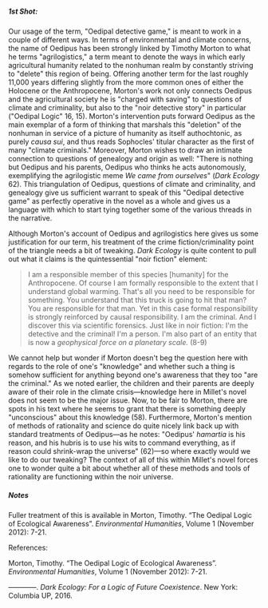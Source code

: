 
##### 1st Shot:

Our usage of the term, "Oedipal detective game," is meant to work in a couple of different ways.  In terms of environmental and climate concerns, the name of Oedipus has been strongly linked by Timothy Morton to what he terms "agrilogistics,"  a term meant to denote the ways in which early agricultural humanity related to the nonhuman realm by constantly striving to "delete" this region of being. Offering another term for the last roughly 11,000 years differing slightly from the more common ones of either the Holocene or the Anthropocene, Morton's work not only connects Oedipus and the agricultural society he is "charged with saving" to questions of climate and criminality, but also to the "noir detective story" in particular ("Oedipal Logic" 16, 15). Morton's intervention puts forward Oedipus as the main exemplar of a form of thinking that marshals this "deletion" of the nonhuman in service of a picture of humanity as itself authochtonic, as purely *causa sui*, and thus reads Sophocles' titular character as the first of many "climate criminals." Moreover, Morton wishes to draw an intimate connection to questions of genealogy and origin as well: "There is nothing but Oedipus and his parents, Oedipus who thinks he acts autonomously, exemplifying the agrilogistic meme *We came from ourselves*" (*Dark Ecology* 62). This triangulation of Oedipus, questions of climate and criminality, and genealogy give us sufficient warrant to speak of this "Oedipal detective game" as perfectly operative in the novel as a whole and gives us a language with which to start tying together some of the various threads in the narrative.

Although Morton's account of Oedipus and agrilogistics here gives us some justification for our term, his treatment of the crime fiction/criminality point of the triangle needs a bit of tweaking. *Dark Ecology* is quite content to pull out what it claims is the quintessential "noir fiction" element: 

>I am a responsible member of this species [humanity] for the Anthropocene. Of course I am formally responsible to the extent that I understand global warming. That's all you need to be responsible for something. You understand that this truck is going to hit that man? You are responsible for that man. Yet in this case formal responsibility is strongly reinforced by causal responsibility. I am the criminal. And I discover this via scientific forensics. Just like in noir fiction: I'm the detective and the criminal! I'm a person. I'm also part of an entity that is now a *geophysical force on a planetary scale.* (8-9)

We cannot help but wonder if Morton doesn't beg the question here with regards to the role of one's "knowledge" and whether such a thing is somehow sufficient for anything beyond one's awareness that they too "are the criminal." As we noted earlier, the children and their parents are deeply aware of their role in the climate crisis—knowledge here in Millet's novel does not seem to be the major issue. Now, to be fair to Morton, there are spots in his text where he seems to grant that there is something deeply "unconscious" about this knowledge (58). Furthermore, Morton's mention of methods of rationality and science do quite nicely link back up with standard treatments of Oedipus—as he notes: "Oedipus' *hamartia* is his reason, and his hubris is to use his wits to command everything, as if reason could shrink-wrap the universe" (62)—so where exactly would we like to do our tweaking? The context of all of this within Millet's novel forces one to wonder quite a bit about whether all of these methods and tools of rationality are functioning within the noir universe.  












##### Notes

Fuller treatment of this is available in Morton, Timothy. “The Oedipal Logic of Ecological Awareness”. *Environmental Humanities*, Volume 1 (November 2012): 7-21.

References:

Morton, Timothy. “The Oedipal Logic of Ecological Awareness”. *Environmental Humanities*, Volume 1 (November 2012): 7-21.

————. *Dark Ecology:  For a Logic of Future Coexistence*. New York:  Columbia UP, 2016.